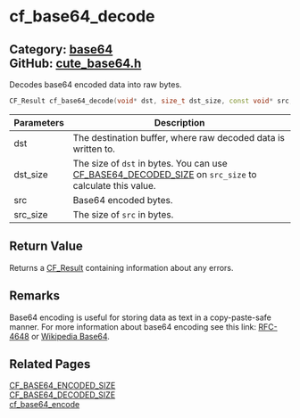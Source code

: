 [//]: # (This file is automatically generated by Cute Framework's docs parser.)
[//]: # (Do not edit this file by hand!)
[//]: # (See: https://github.com/RandyGaul/cute_framework/blob/master/samples/docs_parser.cpp)
[](../header.md ':include')

# cf_base64_decode

Category: [base64](/api_reference?id=base64)  
GitHub: [cute_base64.h](https://github.com/RandyGaul/cute_framework/blob/master/include/cute_base64.h)  
---

Decodes base64 encoded data into raw bytes.

```cpp
CF_Result cf_base64_decode(void* dst, size_t dst_size, const void* src, size_t src_size);
```

Parameters | Description
--- | ---
dst | The destination buffer, where raw decoded data is written to.
dst_size | The size of `dst` in bytes. You can use [CF_BASE64_DECODED_SIZE](/base64/cf_base64_decoded_size.md) on `src_size` to calculate this value.
src | Base64 encoded bytes.
src_size | The size of `src` in bytes.

## Return Value

Returns a [CF_Result](/utility/cf_result.md) containing information about any errors.

## Remarks

Base64 encoding is useful for storing data as text in a copy-paste-safe manner. For more information about
base64 encoding see this link: [RFC-4648](https://tools.ietf.org/html/rfc4648) or [Wikipedia Base64](https://en.wikipedia.org/wiki/Base64).

## Related Pages

[CF_BASE64_ENCODED_SIZE](/base64/cf_base64_encoded_size.md)  
[CF_BASE64_DECODED_SIZE](/base64/cf_base64_decoded_size.md)  
[cf_base64_encode](/base64/cf_base64_encode.md)  
